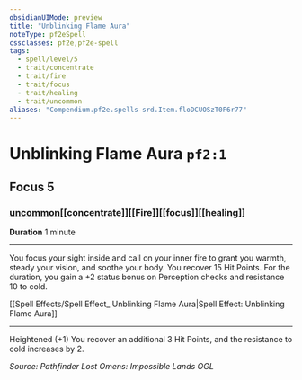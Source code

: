 ```yaml
---
obsidianUIMode: preview
title: "Unblinking Flame Aura"
noteType: pf2eSpell
cssclasses: pf2e,pf2e-spell
tags:
  - spell/level/5
  - trait/concentrate
  - trait/fire
  - trait/focus
  - trait/healing
  - trait/uncommon
aliases: "Compendium.pf2e.spells-srd.Item.floDCUOSzT0F6r77" 
---
```

# Unblinking Flame Aura  `pf2:1`  
## Focus 5
### [uncommon](uncommon "Uncommon Rarity Trait")[[concentrate]][[Fire]][[focus]][[healing]]

**Duration** 1 minute
* * * 
You focus your sight inside and call on your inner fire to grant you warmth, steady your vision, and soothe your body. You recover 15 Hit Points. For the duration, you gain a +2 status bonus on Perception checks and resistance 10 to cold.

[[Spell Effects/Spell Effect_ Unblinking Flame Aura|Spell Effect: Unblinking Flame Aura]]

* * *

Heightened (+1) You recover an additional 3 Hit Points, and the resistance to cold increases by 2.

*Source: Pathfinder Lost Omens: Impossible Lands*
*OGL*